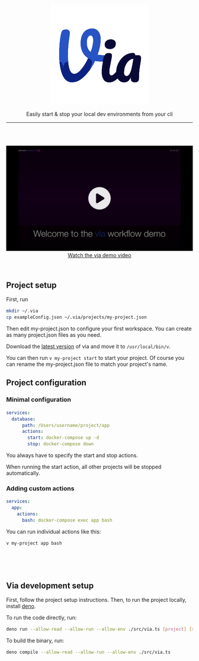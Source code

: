 
<div align="center">
  <img src="https://raw.githubusercontent.com/Sopamo/via/main/assets/logo.png" width="269">

  Easily start & stop your local dev environments from your cli
</div>
<hr>
<br /><br />

<div align="center">

[![Watch the via demo video](./assets/thumbnail.png)](https://youtu.be/lD-CBiXZfP4)
[Watch the via demo video](https://youtu.be/lD-CBiXZfP4)
</div>
<br />

## Project setup
First, run

```bash
mkdir ~/.via
cp exampleConfig.json ~/.via/projects/my-project.json
```
Then edit my-project.json to configure your first workspace. You can create as many project.json files as you need. 

Download the [latest version](https://github.com/Sopamo/via/releases) of via and move it to `/usr/local/bin/v`.

You can then run `v my-project start` to start your project. Of course you can rename the my-project.json file to match your project's name.

## Project configuration

### Minimal configuration
```yaml
services:
  database:
      path: /Users/username/project/app
      actions:
        start: docker-compose up -d
        stop: docker-compose down
```
You always have to specify the start and stop actions.

When running the start action, all other projects will be stopped automatically.

### Adding custom actions
```yaml
services:
  app:
    actions:
      bash: docker-compose exec app bash
```
You can run individual actions like this:

```bash
v my-project app bash
```

<br />
<br />
<br />

## Via development setup
First, follow the project setup instructions.
Then, to run the project locally, install [deno](https://deno.land).

To run the code directly, run:
```bash
deno run --allow-read --allow-run --allow-env ./src/via.ts [project] [service] [action]
```

To build the binary, run:
```bash
deno compile --allow-read --allow-run --allow-env ./src/via.ts
```